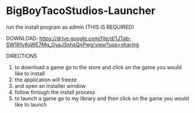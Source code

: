 # BigBoyTacoStudios-Launcher
run the install program as admin (THIS IS REQUIRED)

DOWNLOAD: https://drive.google.com/file/d/1JTab-SW191y8sWE7Mq_GyaJSshsQnPwg/view?usp=sharing

DIRECTIONS
1. to download a game go to the store and click on the game you would like to install
2. the application will freeze
3. and open an installer window
4. follow through the install process
5. to launch a game go to my library and then click on the game you would like to launch
